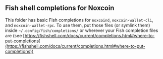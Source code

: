 ## Fish shell completions for Noxcoin
This folder has basic Fish completions for `noxcoind`, `noxcoin-wallet-cli`, and `noxcoin-wallet-rpc`. To use them, put those files (or symlink them) inside `~/.config/fish/completions/` or wherever your Fish completion files are (see [https://fishshell.com/docs/current/completions.html#where-to-put-completions](https://fishshell.com/docs/current/completions.html#where-to-put-completions))
